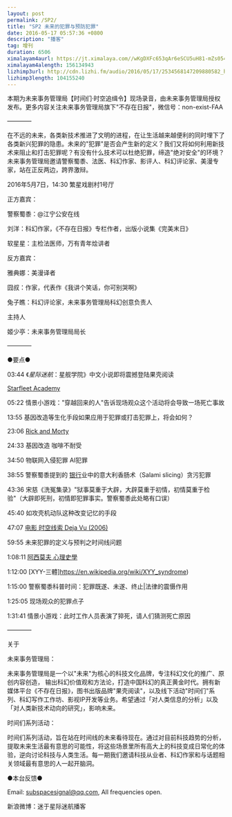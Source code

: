 ```yaml
---
layout: post
permalink: /SP2/
title: "SP2 未来的犯罪与预防犯罪"
date: 2016-05-17 05:57:36 +0800
description: "播客"
tag: 增刊
duration: 6506
ximalayam4aurl: https://jt.ximalaya.com//wKgDXFc653qAr6eSCU5uH81-mZs054.mp3.m4a?channel=rss&amp;album_id=3135361&amp;track_id=15846796&amp;uid=6418191&amp;jt=https://audio.xmcdn.com/group12/M02/6D/81/wKgDXFc653qAr6eSCU5uH81-mZs054.mp3
ximalayam4alength: 156134943
lizhimp3url: http://cdn.lizhi.fm/audio/2016/05/17/2534568147209880582_hd.mp3
lizhimp3length: 104155240
---   
```


本期为未来事务管理局【时间们·时空追缉令】现场录音，由未来事务管理局授权发布。更多内容关注未来事务管理局旗下&quot;不存在日报&quot;，微信号：non-exist-FAA

————

在不远的未来，各类新技术推进了文明的进程，在让生活越来越便利的同时埋下了各类新兴犯罪的隐患。未来的&quot;犯罪&quot;是否会产生新的定义？我们又将如何利用新技术来阻止和打击犯罪呢？有没有什么技术可以杜绝犯罪，缔造&quot;绝对安全&quot;的环境？未来事务管理局邀请警察蜀黍、法医、科幻作家、影评人、科幻评论家、美漫专家，站在正反两边，跨界激辩。

2016年5月7日，14:30 繁星戏剧村1号厅

正方嘉宾：

警察蜀黍：@江宁公安在线

刘洋：科幻作家，《不存在日报》专栏作者，出版小说集《完美末日》

软星星：主检法医师，万有青年烩讲者

反方嘉宾：

雅典娜：美漫译者

囧叔：作家，代表作《我讲个笑话，你可别哭啊》

兔子瞧：科幻评论家，未来事务管理局科幻创意负责人

主持人

姬少亭：未来事务管理局局长

————

●要点●

03:44 《_星际迷航_：星舰学院》中文小说即将震撼登陆果壳阅读

[Starfleet Academy](http://memory-beta.wikia.com/wiki/Starfleet_Academy_%282010s_book_series%29)

05:22 情景小游戏：&quot;穿越回来的人&quot;告诉现场观众这个活动将会导致一场死亡事故

13:55 基因改造等生化手段如果应用于犯罪或打击犯罪上，将会如何？

23:06 [Rick and Morty](https://en.wikipedia.org/wiki/Rick_and_Morty)

24:33 基因改造 咖啡不耐受

34:50 物联网入侵犯罪 AI犯罪

38:55 警察蜀黍提到的 [银行](http://iask.sina.com.cn/c/786.html)业中的意大利香肠术（Salami slicing）贪污犯罪

43:36 宋慈《洗冤集录》&quot;狱事莫重于大辟，大辟莫重于初情，初情莫重于检验&quot;（大辟即死刑，初情即犯罪事实。警察蜀黍此处略有口误）

45:40 如攻壳机动队这种改变记忆的手段

47:07 [电影 时空线索 Deja Vu (2006)](https://movie.douban.com/subject/1789283/)

59:55 未来犯罪的定义与预判之时间线问题

1:08:11 [阿西莫夫  心理史學](https://zh.wikipedia.org/wiki/%E5%BF%83%E7%90%86%E5%8F%B2%E5%AD%B8_(%E9%98%BF%E8%A5%BF%E8%8E%AB%E5%A4%AB))

1:12:00 [XYY-三體]https://en.wikipedia.org/wiki/XYY_syndrome)

1:15:00 警察蜀黍科普时间：犯罪既遂、未遂、终止\|法律的震慑作用

1:25:05 现场观众的犯罪点子

1:31:41 情景小游戏：此时工作人员表演了猝死，请人们猜测死亡原因

————

关于

未来事务管理局：

未来事务管理局是一个以&quot;未来&quot;为核心的科技文化品牌，专注科幻文化的推广、原创内容创造， 输出科幻价值观和方法论，打造中国科幻的真正黄金时代。拥有新媒体平台《不存在日报》，图书出版品牌&quot;果壳阅读&quot;，以及线下活动&quot;时间们&quot;系列、科幻写作工作坊、影视IP开发等业务。希望通过「对人类信息的分析」以及「对人类新技术动向的研究」，影响未来。

时间们系列活动：

时间们系列活动，旨在站在时间线的未来看待现在。通过对目前科技趋势的分析，提取未来生活最有意思的可能性，将这些场景里所有高大上的科技变成日常化的体验，逆向讨论科技与人类生活。每一期我们邀请科技从业者、科幻作家和与话题相关领域最有意思的人一起开脑洞。

●本台反馈●

Email: [subspacesignal@qq.com](mailto:subspacesignal@qq.com), All frequencies open.

新浪微博：迷于星际迷航播客




